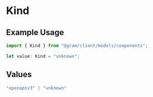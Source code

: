 # Kind

## Example Usage

```typescript
import { Kind } from "@gram/client/models/components";

let value: Kind = "unknown";
```

## Values

```typescript
"openapiv3" | "unknown"
```